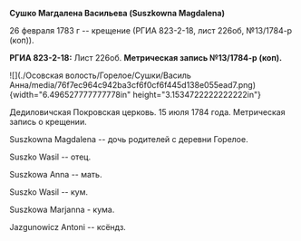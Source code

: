 **Сушко Магдалена Васильева (Suszkowna Magdalena)**

26 февраля 1783 г -- крещение (РГИА 823-2-18, лист 226об, №13/1784-р
(коп)).

**РГИА 823-2-18:** Лист 226об. **Метрическая запись №13/1784-р (коп).**

![](./Осовская волость/Горелое/Сушки/Василь Анна/media/76f7ec964c942ba3cf6f0cf6f445d138e055ead7.png){width="6.496527777777778in"
height="3.1534722222222222in"}

Дедиловичская Покровская церковь. 15 июля 1784 года. Метрическая запись
о крещении.

Suszkowna Magdalena -- дочь родителей с деревни Горелое.

Suszko Wasil -- отец.

Suszkowa Anna -- мать.

Suszko Wasil -- кум.

Suszkowa Marjanna - кума.

Jazgunowicz Antoni -- ксёндз.
